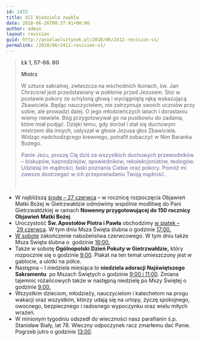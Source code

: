 ```yaml
---
id: 2415
title: XII Niedziela zwykła
date: 2018-06-26T00:37:41+00:00
author: admin
layout: revision
guid: http://anielaolsztynek.pl/2018/06/2412-revision-v1/
permalink: /2018/06/2412-revision-v1/
---
```

> **Łk 1, 57-66. 80**
> 
> **Mistrz**
> 
> W sztuce sakralnej, zwłaszcza na wschodnich ikonach, św. Jan Chrzciciel jest przedstawiany w pokłonie przed Jezusem. Stoi w postawie pokory ze schyloną głową i wyciągniętą ręką wskazującą Zbawiciela. Będąc nauczycielem, nie zatrzymuje swoich uczniów przy sobie, ale prowadzi dalej. O jego młodzieńczych latach i dorastaniu wiemy niewiele. Bóg przygotowywał go na pustkowiu do zadania, które miał podjąć. Dzięki temu, gdy dorósł i stał się duchowym mistrzem dla innych, usłyszał w głosie Jezusa głos Zbawiciela. Widząc nadchodzącego krewnego, potrafił zobaczyć w Nim Baranka Bożego.
> 
> <span style="color: #666699;">Panie Jezu, proszę Cię dziś za wszystkich duchowych przewodników &#8211; biskupów, kaznodziejów, spowiedników, rekolekcjonistów, teologów. Udzielaj im mądrości, łaski poznania Ciebie oraz pokory. Pomóż mi zawsze dostrzegać w ich przepowiadaniu Twoją mądrość.</span>
> 
> &nbsp;

  * W najbliższą <span style="text-decoration: underline;">środę &#8211; 27 czerwca</span> &#8211; w rocznicę rozpoczęcia Objawień Matki Bożej w Gietrzwałdzie odmówimy wspólnie modlitwę do Pani Gietrzwałdzkiej w ramach **Nowenny przygotowującej do 150 rocznicy Objawień Matki Bożej**.
  * Uroczystość **Św. Apostołów Piotra i Pawła** obchodzimy <span style="text-decoration: underline;">w piątek –</span> <span style="text-decoration: underline;">29 czerwca</span>. W tym dniu Msza Święta ślubna o godzinie <span style="text-decoration: underline;">17:00.</span>
  * <span style="text-decoration: underline;">W sobotę</span> zakończenie nabożeństwa czerwcowego. W tym dniu także Msza Święta ślubna o  godzinie <span style="text-decoration: underline;">16:00.</span>
  * Także w sobotę **Ogólnopolski** **Dzień Pokuty w Gietrzwałdzie,** który rozpocznie się o godzinie <span style="text-decoration: underline;">9:00</span>. Plakat na ten temat umieszczony jest w gablocie, a ulotki na półce.
  * Następna – I niedziela miesiąca to **niedziela adoracji Najświętszego** **Sakramentu**  po Mszach Świętych o godzinie <span style="text-decoration: underline;">9:00 i 11:00</span>. Zmiana tajemnic różańcowych także w następną niedzielę po Mszy Świętej o godzinie <span style="text-decoration: underline;">9:00.</span>
  * Wszystkim dzieciom, młodzieży, nauczycielom i katechetom na progu wakacji oraz wszystkim, którzy udają się na urlopy, życzę spokojnego, owocnego, bezpiecznego i radosnego wypoczynku oraz wielu miłych wrażeń.
  * W minionym tygodniu odszedł do wieczności nasz parafianin ś.p. Stanisław Biały, lat 78. Wieczny odpoczynek racz zmarłemu dać Panie. Pogrzeb jutro o godzinie <span style="text-decoration: underline;">13:00</span>.